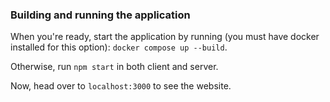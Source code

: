 ### Building and running the application

When you're ready, start the application by running (you must have docker installed for this option):
`docker compose up --build`.

Otherwise, run `npm start` in both client and server.

Now, head over to `localhost:3000` to see the website. 